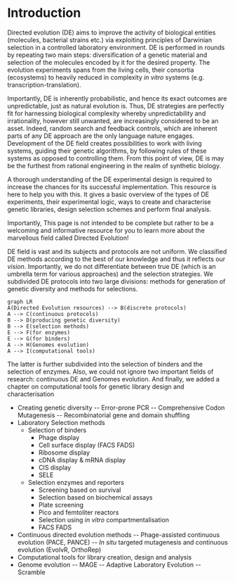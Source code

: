 # Introduction

Directed evolution (DE) aims to improve the activity of biological entities (molecules, bacterial strains etc.) via exploiting principles of Darwinian selection in a controlled laboratory environment. DE is performed in rounds by repeating two main steps: diversification of a genetic material and selection of the molecules encoded by it for the desired property. The evolution experiments spans from the living cells, their consortia (ecosystems) to heavily reduced in complexity *in vitro* systems (e.g. transcription-translation).

Importantly, DE is inherently probabilistic, and hence its exact outcomes are unpredictable, just as natural evolution is. Thus, DE strategies are perfectly fit for harnessing biological complexity whereby unpredictability and irrationality, however still unwanted, are increasingly considered to be an asset. Indeed, random search and feedback controls, which are inherent parts of any DE approach are the only language nature engages. Development of the DE field creates possibilities to work with living systems, guiding their genetic algorithms, by following rules of these systems as opposed to controlling them. From this point of view, DE is may be the furthest from rational engineering in the realm of synthetic biology.

A thorough understanding of the DE experimental design is required to increase the chances for its successful implementation. This resource is here to help you with this. It gives a basic overview of the types of DE experiments, their experimental logic, ways to create and characterise genetic libraries, design selection schemes and perform final analysis.

Importantly, This page is not intended to be complete but rather to be a welcoming and informative resource for you to learn more about the marvellous field called Directed Evolution!

DE field is vast and its subjects and protocols are not uniform. We classified DE methods according to the best of our knowledge and thus it reflects our *vision*. Importantly, we do not differentiate between true DE (which is an umbrella term for various approaches) and the selection strategies. We subdivided DE protocols into two large divisions: methods for generation of genetic diversity and methods for selections.

```mermaid
graph LR
A(Directed Evolution resources) --> B(discrete protocols)
A --> C(continuous protocols)
B --> D(producing genetic diversity)
B --> E(selection methods)
E --> F(for enzymes)
E --> G(for binders)
A --> H(Genomes evolution)
A --> I(computational tools)
```
The latter is further subdivided into the selection of binders and the selection of enzymes. Also, we could not ignore two important fields of research: continuous DE and Genomes evolution. And finally, we added  a chapter on computational tools for genetic library design and characterisation

- Creating genetic diversity 
-- Error-prone PCR
-- Comprehensive Codon Mutagenesis
-- Recombinatorial gene and domain shuffling
- Laboratory Selection methods
  - Selection of binders
    - Phage display
    - Cell surface display (FACS FADS)
    - Ribosome display
    - cDNA display & mRNA display
    - CIS display
    - SELE
  - Selection enzymes and reporters
    - Screening based on survival 
    - Selection based on biochemical assays
    - Plate screening
    - Pico and femtoliter reactors
    - Selection using *in vitro* compartmentalisation
    - FACS FADS
- Continuous directed evolution methods
-- Phage-assisted continuous evolution (PACE, PANCE)
-- *In situ* targeted mutagenesis and continuous evolution (EvolvR, OrthoRep)
- Computational tools for library creation, design and analysis
- Genome evolution
-- MAGE
-- Adaptive Laboratory Evolution
-- Scramble





